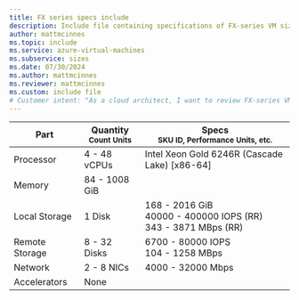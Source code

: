 ```yaml
---
title: FX series specs include
description: Include file containing specifications of FX-series VM sizes.
author: mattmcinnes
ms.topic: include
ms.service: azure-virtual-machines
ms.subservice: sizes
ms.date: 07/30/2024
ms.author: mattmcinnes
ms.reviewer: mattmcinnes
ms.custom: include file
# Customer intent: "As a cloud architect, I want to review FX-series VM specifications, so that I can select the appropriate virtual machine size for my application’s performance and resource requirements."
---
```

| Part | Quantity <br><sup>Count Units | Specs <br><sup>SKU ID, Performance Units, etc.  |
|---|---|---|
| Processor      | 4 - 48 vCPUs       | Intel Xeon Gold 6246R (Cascade Lake) [x86-64]                               |
| Memory         | 84 - 1008 GiB          |                                  |
| Local Storage  | 1 Disk           | 168 - 2016 GiB <br>40000 - 400000 IOPS (RR) <br>343 - 3871 MBps (RR)                               |
| Remote Storage | 8 - 32 Disks    | 6700 - 80000 IOPS <br>104 - 1258 MBps   |
| Network        | 2 - 8 NICs          | 4000 - 32000 Mbps                          |
| Accelerators   | None              |                                   |
